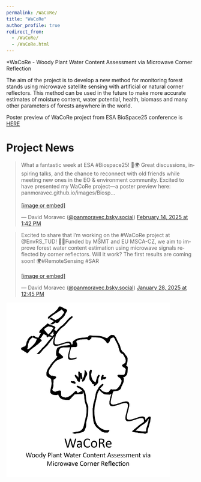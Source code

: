 ```yaml
---
permalink: /WaCoRe/
title: "WaCoRe"
author_profile: true
redirect_from: 
  - /WaCoRe/
  - /WaCoRe.html
---
```




*WaCoRe - Woody Plant Water Content Assessment via Microwave Corner Reflection

The aim of the project is to develop a new method for monitoring forest stands using microwave satellite sensing with artificial or natural corner reflectors. 
This method can be used in the future to make more accurate estimates of moisture content, water potential, health, biomass and many other parameters of forests anywhere in the world.

Poster preview of WaCoRe project from ESA BioSpace25 conference is [HERE](/images/Biospace25_small.tif)

# Project News

<blockquote class="bluesky-embed" data-bluesky-uri="at://did:plc:3dwbunc3g4on3tzshzed4tc3/app.bsky.feed.post/3li5a3q7d722k" data-bluesky-cid="bafyreibo2vcsgvgug27wspv2cegrpwlr5lhx27rg3plip6zsbn62pvyvce"><p lang="en">What a fantastic week at ESA #Biospace25! 🚀🌍 Great discussions, inspiring talks, and the chance to reconnect with old friends while meeting new ones in the EO &amp; environment community. Excited to have presented my WaCoRe project—a poster preview here: panmoravec.github.io/images/Biosp...<br><br><a href="https://bsky.app/profile/did:plc:3dwbunc3g4on3tzshzed4tc3/post/3li5a3q7d722k?ref_src=embed">[image or embed]</a></p>&mdash; David Moravec (<a href="https://bsky.app/profile/did:plc:3dwbunc3g4on3tzshzed4tc3?ref_src=embed">@panmoravec.bsky.social</a>) <a href="https://bsky.app/profile/did:plc:3dwbunc3g4on3tzshzed4tc3/post/3li5a3q7d722k?ref_src=embed">February 14, 2025 at 1:42 PM</a></blockquote><script async src="https://embed.bsky.app/static/embed.js" charset="utf-8"></script>

<blockquote class="bluesky-embed" data-bluesky-uri="at://did:plc:3dwbunc3g4on3tzshzed4tc3/app.bsky.feed.post/3lgsey7vntk2v" data-bluesky-cid="bafyreiaguklak3qthoffv6ggs75nly7a7tnfcquhj37gg2a2ju4myt777i"><p lang="en">Excited to share that I’m working on the #WaCoRe project at @EnvRS_TUD! 🌲📡Funded by MŠMT and EU MSCA-CZ, we aim to improve forest water content estimation using microwave signals reflected by corner reflectors. Will it work? The first results are coming soon! 🌍#RemoteSensing #SAR<br><br><a href="https://bsky.app/profile/did:plc:3dwbunc3g4on3tzshzed4tc3/post/3lgsey7vntk2v?ref_src=embed">[image or embed]</a></p>&mdash; David Moravec (<a href="https://bsky.app/profile/did:plc:3dwbunc3g4on3tzshzed4tc3?ref_src=embed">@panmoravec.bsky.social</a>) <a href="https://bsky.app/profile/did:plc:3dwbunc3g4on3tzshzed4tc3/post/3lgsey7vntk2v?ref_src=embed">January 28, 2025 at 12:45 PM</a></blockquote><script async src="https://embed.bsky.app/static/embed.js" charset="utf-8"></script>

![Project Sketch](/images/Sketch_small.png)


